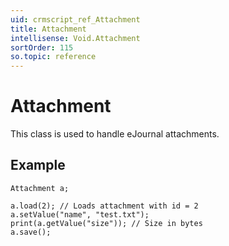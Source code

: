 ```yaml
---
uid: crmscript_ref_Attachment
title: Attachment
intellisense: Void.Attachment
sortOrder: 115
so.topic: reference
---
```


# Attachment

This class is used to handle eJournal attachments.

## Example

    Attachment a;
    
    a.load(2); // Loads attachment with id = 2
    a.setValue("name", "test.txt");
    print(a.getValue("size")); // Size in bytes
    a.save();
